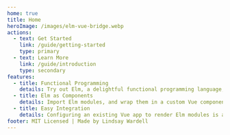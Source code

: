 ```yaml
---
home: true
title: Home
heroImage: /images/elm-vue-bridge.webp
actions:
  - text: Get Started
    link: /guide/getting-started
    type: primary
  - text: Learn More
    link: /guide/introduction
    type: secondary
features:
  - title: Functional Programming
    details: Try out Elm, a delightful functional programming language, in your existing application.
  - title: Elm as Components
    details: Import Elm modules, and wrap them in a custom Vue component for simple integration in a Vue app.
  - title: Easy Integration
    details: Configuring an existing Vue app to render Elm modules is a snap.
footer: MIT Licensed | Made by Lindsay Wardell
---
```

